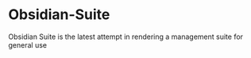 # Obsidian-Suite
Obsidian Suite is the latest attempt in rendering a management suite for general use
